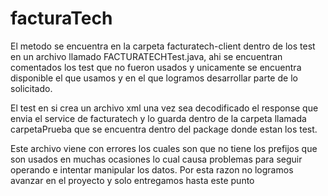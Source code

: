 # facturaTech

El metodo se encuentra en la carpeta facturatech-client dentro de los test en un archivo llamado FACTURATECHTest.java, ahi se encuentran comentados los test que no fueron usados y unicamente se encuentra disponible el que usamos y en el que logramos desarrollar parte de lo solicitado.

El test en si crea un archivo xml una vez sea decodificado el response que envia el service de facturatech y lo guarda dentro de la carpeta llamada carpetaPrueba que se encuentra dentro del package donde estan los test. 

Este archivo viene con errores los cuales son que no tiene los prefijos que son usados en muchas ocasiones lo cual causa problemas para seguir operando e intentar manipular los datos. Por esta razon no logramos avanzar en el proyecto y solo entregamos hasta este punto
